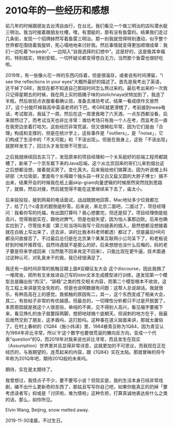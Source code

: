 # 201Q年的一些经历和感想

前几年的时候跟朋友去台湾自由行，在台北，我们看见一个做三明治的店叫潜水艇三明治。我当时接着跟朋友吐槽，嘿，有潜艇的，那有没有鱼雷的。结果我们走过几条街，发现一个招牌赫然写着鱼雷三明治。那一刻我就觉得特别激动，似乎整个世界都在围绕着我旋转，死心塌地地来讨好我。然后事情就变得更加顺理成章：我们一边吃着“torpedo”，一边陷入“自我选择的幻想中”。这是好的，这是极其幸福的，特别踏实，特别安稳，一切怀疑论都变得苍白无力，当然那个鱼雷也很好吃啦。

2019年，有一些像火花一样的东西闪烁着，但是很温存，或者说有时间滞留，“i see the reflections in your eyes”大概所最好的描述了。首先是我考出了英语，还干掉了GRE，我现在都不知道自己那段时间怎么熬过来的。最后考出来的一次我只记得星期五的时候，我在网上买的瓶橘子味的stolichnaya伏特加到了，我造了半瓶，然后收拾点衣服看看确认信，准备去潍坊考试，结果一看成绩作文居然27，这个分能吓掉我高中英语老师的下巴。考GRE就更滑稽了，考前接到neea电话，考试取消，我延了一周，然后在这一周里我喝了六天酒，一点东西都没看，后来居然过了，而考试当天也非比寻常：潍坊考场只有我一个人在考，而监考员一直在我旁边坐着打哈欠。这些经历非常荒诞，但又很稀松平常，因为它们是由「合理」构成和支撑的，但是在统计学上，这些事件是「outliers」，是「noise」，它们构成了生活中的「不太可能」和「不该出现」。但是在我身上，这些「不该出现」就那样发生了，回过头才发现很不可思议。

之后我就继续回去实习了，发现原来的项目经理和一个关系挺好的前端工程师都跳槽了，新来了一个京东裁下来的Java后端，这个从北京回来的哥们儿来到烟台这之后想都没想，接着就买房了。变化真大。后来我给他们做算法，因为听说楼上科研部（大垃圾部，里面有个长得跟个独头蒜一样又白又扁又圆的大胖子博士）搞不出来，结果开会的时候我在纸上画skip-gram向量逻辑的时候居然突然找到思路了，就做，然后对接，然后就觉得不能在这里继续呆下去了，庙太小。

后来投投投，接到网易的电话面试，战战兢兢地回答，Mac地址多少位我都忘了，给了几个c语言的题倒是秒答。后来说，来北京二面吧，二面过了，项目经理问：我看你写的托福，有出国打算吗？我心想要完，但还是招了。项目经理倒是挺高兴，觉得我挺实在，跟他对脾气，但是也挺失望，因为怕人事那边砍。后来也确实拉到了，尽管技术面（第三轮当场叫我写个双向链表的插入，居然想都没想接着就在白板上写出来了，还去讲，讲的比我本科老师都透）都过了，但是最后HR问都没问直接否了。不过最后总归是在北京某个某某互联网小公司呆下了，和老板说好到时候开推荐信，自然待遇就不是那么的好。后来想想也没什么后悔的，妈的老子要是将来学成回来（当然能不回来肯定不回来），只能比现在更牛逼，技术面通过这种认可，对乳臭未干的我，我已经很满足了。

我还有一段时间非常的抵触豆瓣上面#豆瓣征友大会 这个discourse，因此我搞了一堆爬虫，把所有文本放进自己写的lstm文本生成模型进行训练，遂发现第一个模型总是蹦出些“肉汉”，“舔精”之类的性交相关内容，而第二个模型根本不收敛，这在工程上来讲是完全失败的，但是也说明数据有问题：这帮人总说胡话。我就很乐，有种高高在上的感觉。我抵触的原因有二，其一，这个东西变成了相亲大会，其二，有些帖子非常的有优越感。但最总的，一切理性分析都只不过是开脱罢了，本质原因就是我这个人很恶俗，单纯的不爽，见不得别人高兴，看见福字要揭下来，看见挣扎的虫子就要踩两脚，想把地球搞个底朝天。但讽刺的地方在于，我最后居然交到了朋友，这矛盾吗，这打脸吗。这种事在道义层面来讲，那就太庸俗了。在村上春树的《1Q84（施小炜译》里，1984被青豆称为1Q84，因为青豆认为1984年非比寻常，所以'9'这个数字也要很荒诞的撇向反方向，变成一个代表“question”的Q，而2019年对我来说也非比寻常，而且发生在现实（Assumption）世界里并且显得非常诗意，这就更加的不可思议，而我现在正在经历的，与我期望的，连贯起来的内容，跟《1Q84》实在太贴。那就冒昧的将今年称为201Q年吧，期待201Q般的未来吗。

期待，实在是太期待了。

我曾想过，我怪点子不少，要不要写小说？但现实是，我的生活本身已经非常戏剧，编不出什么更新奇的东西了，那姑且写写你自己吧，如果你能真正的扔掉「要考虑读者写」抑或是「讨厌啦，难为情啦」这种负担，打算真诚地表达些什么之类的话，那么，如你所见。

Elvin Wang, Beijing, snow melted away.


2019-11-30凌晨，不过生日。
